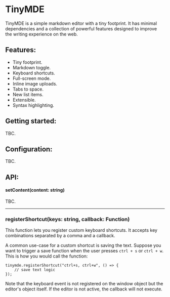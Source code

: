 # TinyMDE
TinyMDE is a simple markdown editor with a tiny footprint. It has minimal dependencies and a collection of powerful features designed to improve the writing experience on the web.

## Features:

* Tiny footprint.
* Markdown toggle.
* Keyboard shortcuts.
* Full-screen mode.
* Inline image uploads.
* Tabs to space.
* New list items.
* Extensible.
* Syntax highlighting.

## Getting started:

TBC.

## Configuration:

TBC.

## API:

#### setContent(content: string)

TBC.

- - -

### registerShortcut(keys: string, callback: Function)

This function lets you register custom keyboard shortcuts. It accepts key combinations separated by a comma and a callback.

A common use-case for a custom shortcut is saving the text. Suppose you want to trigger a save function when the user presses `ctrl + s` or `ctrl + w`. This is how you would call the function:
```
tinymde.registerShortcut("ctrl+s, ctrl+w", () => {
	// save text logic
});
```
Note that the keyboard event is not registered on the window object but the editor's object itself. If the editor is not active, the callback will not execute.
